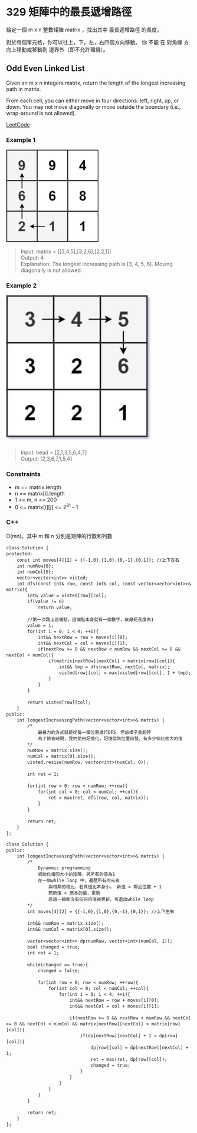 # 329 矩陣中的最長遞增路徑

給定一個 m x n 整數矩陣 matrix ，找出其中 最長遞增路徑 的長度。

對於每個單元格，你可以往上，下，左，右四個方向移動。 你 不能 在 對角線 方向上移動或移動到 邊界外（即不允許環繞）。

##  Odd Even Linked List

Given an m x n integers matrix, return the length of the longest increasing path in matrix.

From each cell, you can either move in four directions: left, right, up, or down. You may not move diagonally or move outside the boundary (i.e., wrap-around is not allowed).
 
[LeetCode](https://leetcode.cn/problems/odd-even-linked-list/)

### Example 1

<img src="img/329_1.jpg" width = "250"/>

> Input: matrix = [[3,4,5],[3,2,6],[2,2,1]]  
Output: 4  
Explanation: The longest increasing path is [3, 4, 5, 6]. Moving diagonally is not allowed.


### Example 2

<img src="img/329_2.jpg" width = "400"/>

> Input: head = [2,1,3,5,6,4,7]  
Output: [2,3,6,7,1,5,4]


### Constraints

* m == matrix.length
* n == matrix[i].length
* 1 <= m, n <= 200
* 0 <= matrix[i][j] <= 2<sup>31</sup> - 1


### C++ 

O(mn)，其中 m 和 n 分別是矩陣的行數和列數

```
class Solution {
protected:
    const int moves[4][2] = {{-1,0},{1,0},{0,-1},{0,1}}; //上下左右
    int numRow{0};
    int numCol{0};
    vector<vector<int>> visted;
    int dfs(const int& row, const int& col, const vector<vector<int>>& matrix){
        int& value = visted[row][col];
        if(value != 0)
            return value;

        //第一次踏上這個點，這個點本身就有一個數字，故最短長度為1
        value = 1;
        for(int i = 0; i < 4; ++i){
            int&& nextRow = row + moves[i][0];
            int&& nextCol = col + moves[i][1];
            if(nextRow >= 0 && nextRow < numRow && nextCol >= 0 && nextCol < numCol){
                if(matrix[nextRow][nextCol] > matrix[row][col]){
                    int&& tmp = dfs(nextRow, nextCol, matrix);
                    visted[row][col] = max(visted[row][col], 1 + tmp);
                }
            }
        }

        return visted[row][col];
    }
public:
    int longestIncreasingPath(vector<vector<int>>& matrix) {
        /*
            最暴力的方式就是從每一個位置進行DFS，但這樣子會超時
            為了節省時間，我們使用記憶化，記憶從該位置出發，有多少個比他大的值
        */
        numRow = matrix.size();
        numCol = matrix[0].size();        
        visted.resize(numRow, vector<int>(numCol, 0));
        
        int ret = 1;

        for(int row = 0; row < numRow; ++row){
            for(int col = 0; col < numCol; ++col){
                ret = max(ret, dfs(row, col, matrix));
            }
        }        
        
        return ret;
    }
};
```

```
class Solution {
public:
    int longestIncreasingPath(vector<vector<int>>& matrix) {
        /*
            Dynammic programming
            初始化相同大小的矩陣，另所有的值為1
            在一個while loop 中，遍歷所有的元素
                與相鄰的相比，若其值比本身小， 新值 = 鄰近位置 + 1
                若新值 > 原本的值，更新
                若這一輪都沒有任何的值被更新，可退出while loop
        */
        int moves[4][2] = {{-1,0},{1,0},{0,-1},{0,1}}; //上下左右

        int&& numRow = matrix.size();
        int&& numCol = matrix[0].size();

        vector<vector<int>> dp(numRow, vector<int>(numCol, 1));
        bool changed = true;
        int ret = 1;

        while(changed == true){
            changed = false;

            for(int row = 0; row < numRow; ++row){
                for(int col = 0; col < numCol; ++col){
                    for(int i = 0; i < 4; ++i){
                        int&& nextRow = row + moves[i][0];
                        int&& nextCol = col + moves[i][1];

                        if(nextRow >= 0 && nextRow < numRow && nextCol >= 0 && nextCol < numCol && matrix[nextRow][nextCol] < matrix[row][col]){
                            if(dp[nextRow][nextCol] + 1 > dp[row][col]){
                                dp[row][col] = dp[nextRow][nextCol] + 1;
                                ret = max(ret, dp[row][col]);
                                changed = true;
                            }
                        }
                    }
                }
            }
        }
        
        return ret;
    }
};
```